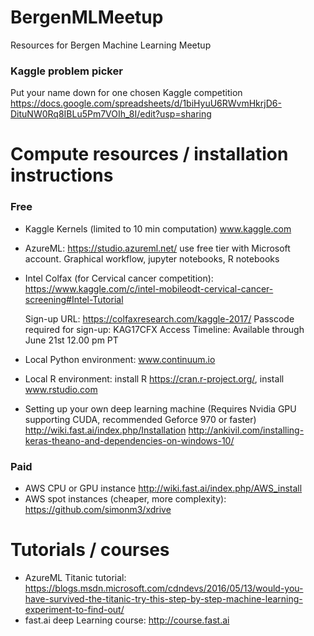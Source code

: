 # BergenMLMeetup
Resources for Bergen Machine Learning Meetup

### Kaggle problem picker
Put your name down for one chosen Kaggle competition
https://docs.google.com/spreadsheets/d/1biHyuU6RWvmHkrjD6-DituNW0Rq8IBLu5Pm7VOIh_8I/edit?usp=sharing

# Compute resources / installation instructions

### Free
- Kaggle Kernels (limited to 10 min computation) www.kaggle.com
- AzureML: https://studio.azureml.net/ use free tier with Microsoft account. Graphical workflow, jupyter notebooks, R notebooks
- Intel Colfax (for Cervical cancer competition): https://www.kaggle.com/c/intel-mobileodt-cervical-cancer-screening#Intel-Tutorial

  Sign-up URL: https://colfaxresearch.com/kaggle-2017/
  Passcode required for sign-up: KAG17CFX
  Access Timeline: Available through June 21st 12.00 pm PT

- Local Python environment: www.continuum.io
- Local R environment: install R https://cran.r-project.org/, install www.rstudio.com
- Setting up your own deep learning machine (Requires Nvidia GPU supporting CUDA, recommended Geforce 970 or faster)
http://wiki.fast.ai/index.php/Installation
http://ankivil.com/installing-keras-theano-and-dependencies-on-windows-10/

### Paid

- AWS CPU or GPU instance http://wiki.fast.ai/index.php/AWS_install
- AWS spot instances (cheaper, more complexity): https://github.com/simonm3/xdrive

# Tutorials / courses
- AzureML Titanic tutorial: https://blogs.msdn.microsoft.com/cdndevs/2016/05/13/would-you-have-survived-the-titanic-try-this-step-by-step-machine-learning-experiment-to-find-out/
- fast.ai deep Learning course: http://course.fast.ai
